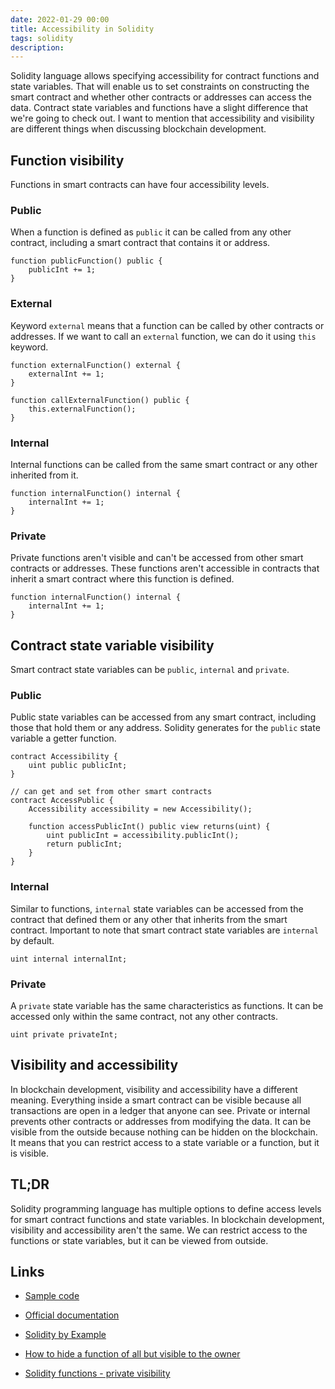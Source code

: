 ```yaml
---
date: 2022-01-29 00:00
title: Accessibility in Solidity
tags: solidity
description: 
---
```


Solidity language allows specifying accessibility for contract functions and state variables. That will enable us to set constraints on constructing the smart contract and whether other contracts or addresses can access the data. Contract state variables and functions have a slight difference that we're going to check out. I want to mention that accessibility and visibility are different things when discussing blockchain development.

## Function visibility

Functions in smart contracts can have four accessibility levels.

### Public

When a function is defined as `public` it can be called from any other contract, including a smart contract that contains it or address.

```solidity
function publicFunction() public {
    publicInt += 1;
}
```

### External

Keyword `external` means that a function can be called by other contracts or addresses. If we want to call an `external` function, we can do it using `this` keyword.

```solidity
function externalFunction() external {
    externalInt += 1;
}

function callExternalFunction() public {
    this.externalFunction();
}
```

### Internal

Internal functions can be called from the same smart contract or any other inherited from it.

```solidity
function internalFunction() internal {
    internalInt += 1;
}
```

### Private

Private functions aren't visible and can't be accessed from other smart contracts or addresses. These functions aren't accessible in contracts that inherit a smart contract where this function is defined.

```solidity
function internalFunction() internal {
    internalInt += 1;
}
```

## Contract state variable visibility

Smart contract state variables can be `public`, `internal` and `private`.

### Public

Public state variables can be accessed from any smart contract, including those that hold them or any address. Solidity generates for the `public` state variable a getter function.

```solidity
contract Accessibility {
    uint public publicInt;
}

// can get and set from other smart contracts
contract AccessPublic {
    Accessibility accessibility = new Accessibility();

    function accessPublicInt() public view returns(uint) {
        uint publicInt = accessibility.publicInt();
        return publicInt;
    }
}

```

### Internal

Similar to functions, `internal` state variables can be accessed from the contract that defined them or any other that inherits from the smart contract. Important to note that smart contract state variables are `internal` by default.

```solidity
uint internal internalInt;
```

### Private

A `private` state variable has the same characteristics as functions. It can be accessed only within the same contract, not any other contracts.

```solidity
uint private privateInt;
```

## Visibility and accessibility

In blockchain development, visibility and accessibility have a different meaning. Everything inside a smart contract can be visible because all transactions are open in a ledger that anyone can see. Private or internal prevents other contracts or addresses from modifying the data. It can be visible from the outside because nothing can be hidden on the blockchain. It means that you can restrict access to a state variable or a function, but it is visible.

## TL;DR

Solidity programming language has multiple options to define access levels for smart contract functions and state variables. In blockchain development, visibility and accessibility aren't the same. We can restrict access to the functions or state variables, but it can be viewed from outside.

## Links

* [Sample code](https://gist.github.com/fassko/5b73bdb38f0184f0b54b2f6f5cfda095)

* [Official documentation](https://docs.soliditylang.org/en/v0.8.11/contracts.html#visibility-and-getters)
* [Solidity by Example](https://solidity-by-example.org/visibility/)
* [How to hide a function of all but visible to the owner](https://ethereum.stackexchange.com/questions/11393/how-to-hide-a-function-of-all-but-visible-to-the-owner)
* [Solidity functions - private visibility](https://ethereum.stackexchange.com/questions/6547/solidity-functions-private-visibility)